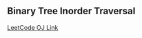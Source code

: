 Binary Tree Inorder Traversal
---
[LeetCode OJ Link](https://leetcode.com/problems/binary-tree-inorder-traversal/)